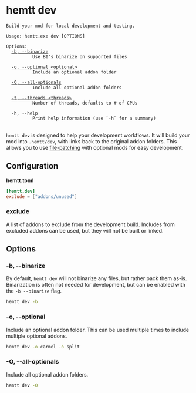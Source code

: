 # hemtt dev

<pre><code>Build your mod for local development and testing.

Usage: hemtt.exe dev [OPTIONS]

Options:
  <a href="#-b---binarize">-b, --binarize</a>
          Use BI's binarize on supported files

  <a href="#-o---optional">-o, --optional &lt;optional&gt;</a>
          Include an optional addon folder

  <a href="#-o---all-optionals">-O, --all-optionals</a>
          Include all optional addon folders

  <a href="commands.md#-t---threads">-t, --threads &lt;threads&gt;</a>
          Number of threads, defaults to # of CPUs

  -h, --help
          Print help information (use `-h` for a summary)
</code>
</pre>

`hemtt dev` is designed to help your development workflows. It will build your mod into `.hemtt/dev`, with links back to the original addon folders. This allows you to use [file-patching](#file-patching) with optional mods for easy development.

## Configuration

**hemtt.toml**

```toml
[hemtt.dev]
exclude = ["addons/unused"]
```

### exclude

A list of addons to exclude from the development build. Includes from excluded addons can be used, but they will not be built or linked.

## Options

### -b, --binarize

By default, `hemtt dev` will not binarize any files, but rather pack them as-is. Binarization is often not needed for development, but can be enabled with the `-b --binarize` flag.

```bash
hemtt dev -b
```

### -o, --optional <optional>

Include an optional addon folder. This can be used multiple times to include multiple optional addons.

```bash
hemtt dev -o carmel -o split
```

### -O, --all-optionals

Include all optional addon folders.

```bash
hemtt dev -O
```
